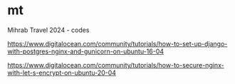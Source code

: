 # mt
Mihrab Travel 2024 - codes

https://www.digitalocean.com/community/tutorials/how-to-set-up-django-with-postgres-nginx-and-gunicorn-on-ubuntu-16-04

https://www.digitalocean.com/community/tutorials/how-to-secure-nginx-with-let-s-encrypt-on-ubuntu-20-04


